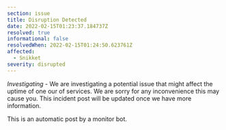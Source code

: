 ```yaml
---
section: issue
title: Disruption Detected
date: 2022-02-15T01:23:37.184737Z
resolved: true
informational: false
resolvedWhen: 2022-02-15T01:24:50.623761Z
affected:
  - Snikket
severity: disrupted
---
```

*Investigating* - We are investigating a potential issue that might affect the uptime of one our of services. We are sorry for any inconvenience this may cause you. This incident post will be updated once we have more information.

This is an automatic post by a monitor bot.
        